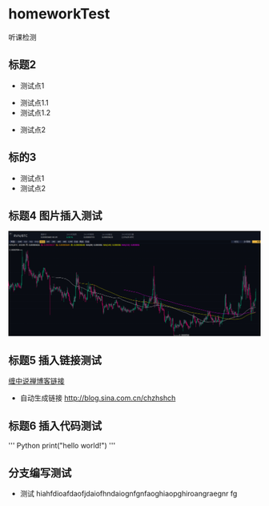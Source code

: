 # homeworkTest
听课检测

## 标题2
+ 测试点1
 - 测试点1.1
 - 测试点1.2

+ 测试点2

## 标的3
+ 测试点1
+ 测试点2

## 标题4 图片插入测试

![截图1](https://github.com/xfcoder/homeworkTest/blob/master/main/%E6%88%AA%E5%9B%BE1.png "鼠标停留在图片上时显示的内容")

## 标题5 插入链接测试

[缠中说禅博客链接](http://blog.sina.com.cn/chzhshch)

+ 自动生成链接
<http://blog.sina.com.cn/chzhshch>

## 标题6 插入代码测试
''' Python
print("hello world!")
'''


## 分支编写测试
+ 测试  hiahfdioafdaofjdaiofhndaiognfgnfaoghiaopghiroangraegnr fg

